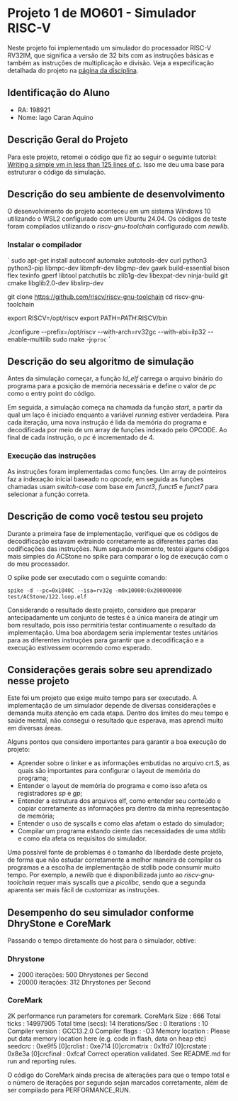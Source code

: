 # Projeto 1 de MO601 - Simulador RISC-V

Neste projeto foi implementado um simulador do processador RISC-V RV32IM, que significa a versão de 32 bits com as instruções básicas e também as instruções de multiplicação e divisão. Veja a especificação detalhada do projeto na [página da disciplina](https://www.ic.unicamp.br/~rodolfo/mo601/projeto1).

## Identificação do Aluno

- RA: 198921
- Nome: Iago Caran Aquino

## Descrição Geral do Projeto

Para este projeto, retomei o código que fiz ao seguir o seguinte tutorial: [Writing a simple vm in less than 125 lines of c](https://www.andreinc.net/2021/12/01/writing-a-simple-vm-in-less-than-125-lines-of-c).
Isso me deu uma base para estruturar o código da simulação.

## Descrição do seu ambiente de desenvolvimento

O desenvolvimento do projeto aconteceu em um sistema Windows 10 utilizando o WSL2 configurado com um Ubuntu 24.04.
Os códigos de teste foram compilados utilizando o *riscv-gnu-toolchain* configurado com *newlib*.

### Instalar o compilador

`
sudo apt-get install autoconf automake autotools-dev curl python3 python3-pip libmpc-dev libmpfr-dev libgmp-dev gawk build-essential bison flex texinfo gperf libtool patchutils bc zlib1g-dev libexpat-dev ninja-build git cmake libglib2.0-dev libslirp-dev

git clone https://github.com/riscv/riscv-gnu-toolchain
cd riscv-gnu-toolchain

export RISCV=/opt/riscv
export PATH=$PATH:$RISCV/bin

./configure --prefix=/opt/riscv --with-arch=rv32gc --with-abi=ilp32  --enable-multilib
sudo make -j`nproc`
`

## Descrição do seu algoritmo de simulação

Antes da simulação começar, a função *ld_elf* carrega o arquivo binário do programa para a posição de memória necessária e define o valor de *pc* como o entry point do código.

Em seguida, a simulação começa na chamada da função *start*, a partir da qual um laço é iniciado enquanto a variável *running* estiver verdadeira.
Para cada iteração, uma nova instrução é lida da memória do programa e decodificada por meio de um array de funções indexado pelo OPCODE.
Ao final de cada instrução, o *pc* é incrementado de 4.

### Execução das instruções

As instruções foram implementadas como funções.
Um array de pointeiros faz a indexação inicial baseado no *opcode*, em seguida as funções chamadas usam *switch-case* com base em *funct3*, *funct5* e *funct7* para selecionar a função correta.

## Descrição de como você testou seu projeto

Durante a primeira fase de implementação, verifiquei que os códigos de decodificação estavam extraindo corretamente as diferentes partes das codificações das instruções.
Num segundo momento, testei alguns códigos mais simples do ACStone no spike para comparar o log de execução com o do meu processador.

O spike pode ser executado com o seguinte comando:

`spike -d --pc=0x1040C --isa=rv32g -m0x10000:0x200000000 test/ACStone/122.loop.elf`

Considerando o resultado deste projeto, considero que preparar antecipadamente um conjunto de testes é a única maneira de atingir um bom resultado, pois isso permitiria testar continuamente o resultado da implementação. Uma boa abordagem seria implementar testes unitários para as diferentes instruções para garantir que a decodificação e a execução estivessem ocorrendo como esperado.

## Considerações gerais sobre seu aprendizado nesse projeto

Este foi um projeto que exige muito tempo para ser executado. 
A implementação de um simulador depende de diversas considerações e demanda muita atenção em cada etapa.
Dentro dos limites do meu tempo e saúde mental, não consegui o resultado que esperava, mas aprendi muito em diversas áreas.

Alguns pontos que considero importantes para garantir a boa execução do projeto:
- Aprender sobre o linker e as informações embutidas no arquivo crt.S, as quais são importantes para configurar o layout de memória do programa;
- Entender o layout de memória do programa e como isso afeta os registradores *sp* e *gp*;
- Entender a estrutura dos arquivos elf, como entender seu conteúdo e copiar corretamente as informações pra dentro da minha representação de memória;
- Entender o uso de syscalls e como elas afetam o estado do simulador;
- Compilar um programa estando ciente das necessidades de uma stdlib e como ela afeta os requisitos do simulador.

Uma possível fonte de problemas é o tamanho da liberdade deste projeto, de forma que não estudar corretamente a melhor maneira de compilar os programas e a escolha de implementação de stdlib pode consumir muito tempo. Por exemplo, a *newlib* que é disponibilizada junto ao *riscv-gnu-toolchain* requer mais syscalls que a *picolibc*, sendo que a segunda aparenta ser mais fácil de customizar as instruções.

## Desempenho do seu simulador conforme DhryStone e CoreMark

Passando o tempo diretamente do host para o simulador, obtive:

### Dhrystone

- 2000 iterações: 500 Dhrystones per Second
- 20000 iterações: 312 Dhrystones per Second

### CoreMark

2K performance run parameters for coremark.
CoreMark Size    : 666
Total ticks      : 14997905
Total time (secs): 14
Iterations/Sec   : 0
Iterations       : 10
Compiler version : GCC13.2.0
Compiler flags   : -O3
Memory location  : Please put data memory location here
                        (e.g. code in flash, data on heap etc)
seedcrc          : 0xe9f5
[0]crclist       : 0xe714
[0]crcmatrix     : 0x1fd7
[0]crcstate      : 0x8e3a
[0]crcfinal      : 0xfcaf
Correct operation validated. See README.md for run and reporting rules.

O código do CoreMark ainda precisa de alterações para que o tempo total e o número de iterações por segundo sejan marcados corretamente, além de ser compilado para PERFORMANCE_RUN.
